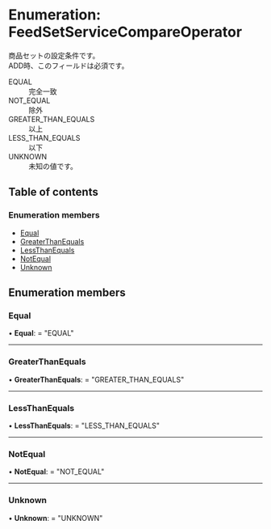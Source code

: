 # Enumeration: FeedSetServiceCompareOperator


<div lang=\"ja\"> 商品セットの設定条件です。<br> ADD時、このフィールドは必須です。 </div>  <dl class=term>   <dt class=\"term__item\">EQUAL</dt>   <dd class=\"term__desc\"><span lang=\"ja\">完全一致</span></dd>   <dt class=\"term__item\">NOT_EQUAL</dt>   <dd class=\"term__desc\"><span lang=\"ja\">除外</span></dd>   <dt class=\"term__item\">GREATER_THAN_EQUALS</dt>   <dd class=\"term__desc\"><span lang=\"ja\">以上</span></dd>   <dt class=\"term__item\">LESS_THAN_EQUALS</dt>   <dd class=\"term__desc\"><span lang=\"ja\">以下</span></dd>   <dt class=\"term__item\">UNKNOWN</dt>   <dd class=\"term__desc\"><span lang=\"ja\">未知の値です。</span></dd> </dl>

## Table of contents

### Enumeration members

- [Equal](feedsetservicecompareoperator.md#equal)
- [GreaterThanEquals](feedsetservicecompareoperator.md#greaterthanequals)
- [LessThanEquals](feedsetservicecompareoperator.md#lessthanequals)
- [NotEqual](feedsetservicecompareoperator.md#notequal)
- [Unknown](feedsetservicecompareoperator.md#unknown)

## Enumeration members

### Equal

• **Equal**: = "EQUAL"

___

### GreaterThanEquals

• **GreaterThanEquals**: = "GREATER\_THAN\_EQUALS"

___

### LessThanEquals

• **LessThanEquals**: = "LESS\_THAN\_EQUALS"

___

### NotEqual

• **NotEqual**: = "NOT\_EQUAL"

___

### Unknown

• **Unknown**: = "UNKNOWN"
